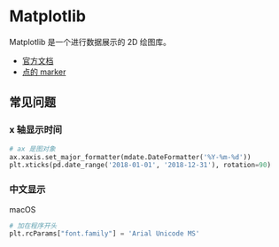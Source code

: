 # Matplotlib

Matplotlib 是一个进行数据展示的 2D 绘图库。

- [官方文档](https://matplotlib.org/)
- [点的 marker](https://matplotlib.org/api/markers_api.html#module-matplotlib.markers)

## 常见问题

### x 轴显示时间

```py
# ax 是图对象
ax.xaxis.set_major_formatter(mdate.DateFormatter('%Y-%m-%d'))
plt.xticks(pd.date_range('2018-01-01', '2018-12-31'), rotation=90)
```

### 中文显示

macOS

```python
# 加在程序开头
plt.rcParams["font.family"] = 'Arial Unicode MS'
```

